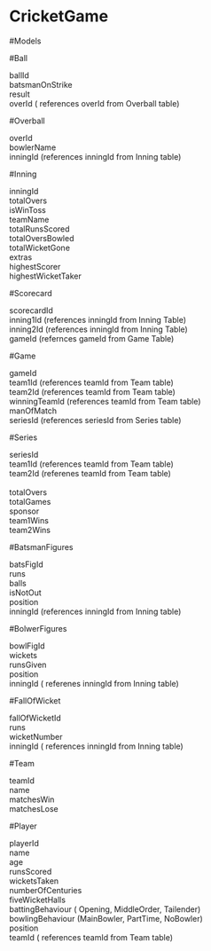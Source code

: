 # CricketGame

#Models

#Ball

ballId <br/>
batsmanOnStrike <br/>
result <br/>
overId ( references overId from Overball table) <br/>

#Overball

overId <br/>
bowlerName <br/>
inningId (references inningId from Inning table) <br/>

#Inning

inningId <br/>
totalOvers <br/>
isWinToss <br/>
teamName <br/>
totalRunsScored <br/>
totalOversBowled <br/>
totalWicketGone <br/>
extras <br/>
highestScorer <br/>
highestWicketTaker <br/>

#Scorecard

scorecardId <br/>
inning1Id (references inningId from Inning Table) <br/>
inning2Id (references inningId from Inning Table) <br/>
gameId (refernces gameId from Game Table) <br/>

#Game

gameId <br/>
team1Id (references teamId from Team table) <br/>
team2Id (references teamId from Team table) <br/>
winningTeamId (references teamId from Team table) <br/>
manOfMatch <br/>
seriesId (references seriesId from Series table) <br/>

#Series

seriesId <br/>
team1Id (references teamId from Team table) <br/>
team2Id (referenes teamId from Team table) <br/> <br/>
totalOvers <br/>
totalGames <br/>
sponsor <br/>
team1Wins <br/>
team2Wins <br/>

#BatsmanFigures

batsFigId <br/>
runs <br/>
balls <br/>
isNotOut <br/>
position <br/>
inningId (references inningId from Inning table) <br/>

#BolwerFigures

bowlFigId <br/>
wickets <br/>
runsGiven <br/>
position <br/>
inningId ( referenes inningId from Inning table) <br/>

#FallOfWicket

fallOfWicketId <br/>
runs <br/>
wicketNumber <br/>
inningId ( references inningId from Inning table) <br/>

#Team

teamId <br/>
name <br/>
matchesWin <br/>
matchesLose <br/>

#Player

playerId <br/>
name <br/>
age <br/>
runsScored <br/>
wicketsTaken <br/>
numberOfCenturies <br/>
fiveWicketHalls <br/>
battingBehaviour ( Opening, MiddleOrder, Tailender) <br/>
bowlingBehaviour (MainBowler, PartTime, NoBowler) <br/>
position <br/>
teamId ( references teamId from Team table) <br/>
